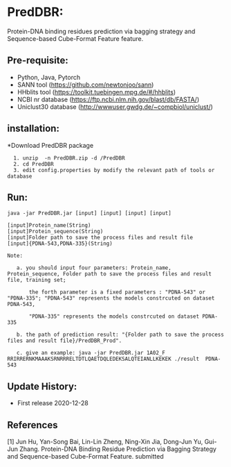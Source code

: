 # PredDBR:
 Protein-DNA binding residues prediction via bagging strategy and Sequence-based Cube-Format Feature feature.
	
## Pre-requisite:
   - Python, Java, Pytorch
   - SANN tool (https://github.com/newtonjoo/sann)
   - HHblits tool (https://toolkit.tuebingen.mpg.de/#/hhblits)
   - NCBI nr database (https://ftp.ncbi.nlm.nih.gov/blast/db/FASTA/)
   - Uniclust30 database (http://wwwuser.gwdg.de/~compbiol/uniclust/)
   
## installation:

*Download PredDBR package
~~~
  1. unzip  -n PredDBR.zip -d /PredDBR
  2. cd PredDBR
  3. edit config.properties by modify the relevant path of tools or database
~~~	

## Run:

	java -jar PredDBR.jar [input] [input] [input] [input]
	
	[input]Protein_name(String)  
	[input]Protein_sequence(String)	
	[input]Folder path to save the process files and result file
	[input]{PDNA-543,PDNA-335}(String)

	Note: 
	
       a. you should input four parameters: Protein_name, Protein_sequence, Folder path to save the process files and result file, training set;
	
     	   the forth parameter is a fixed parameters : "PDNA-543" or "PDNA-335"; "PDNA-543" represents the models constrcuted on dataset PDNA-543,
	  
     	   "PDNA-335" represents the models constrcuted on dataset PDNA-335
	 
       b. the path of prediction result: "{Folder path to save the process files and result file}/PredDBR_Prod".

       c. give an example: java -jar PredDBR.jar 1A02_F RRIRRERNKMAAAKSRNRRRELTDTLQAETDQLEDEKSALQTEIANLLKEKEK ./result  PDNA-543
   
## Update History:

- First release 2020-12-28

## References 
[1] Jun Hu, Yan-Song Bai, Lin-Lin Zheng, Ning-Xin Jia, Dong-Jun Yu, Gui-Jun Zhang. Protein-DNA Binding Residue Prediction via Bagging Strategy and Sequence-based Cube-Format Feature. submitted
